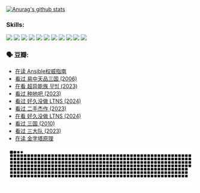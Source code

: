 
[![Anurag's github stats](https://github-readme-stats.vercel.app/api?username=w940853815)](https://github.com/anuraghazra/github-readme-stats)

### Skills:

<code><img height="32" src="https://cdn.jsdelivr.net/npm/simple-icons@v5/icons/python.svg"></code>
<code><img height="32" src="https://cdn.jsdelivr.net/npm/simple-icons@v5/icons/javascript.svg"></code>
<code><img height="32" src="https://cdn.jsdelivr.net/npm/simple-icons@v5/icons/django.svg"></code>
<code><img height="32" src="https://cdn.jsdelivr.net/npm/simple-icons@v5/icons/flask.svg"></code>
<code><img height="32" src="https://cdn.jsdelivr.net/npm/simple-icons@v5/icons/vuetify.svg"></code>
<code><img height="32" src="https://cdn.jsdelivr.net/npm/simple-icons@v5/icons/git.svg"></code>
<code><img height="32" src="https://cdn.jsdelivr.net/npm/simple-icons@v5/icons/docker.svg"></code>
<code><img height="32" src="https://cdn.jsdelivr.net/npm/simple-icons@v5/icons/postgresql.svg"></code>
<code><img height="32" src="https://cdn.jsdelivr.net/npm/simple-icons@v5/icons/elasticsearch.svg"></code>
<code><img height="32" src="https://cdn.jsdelivr.net/npm/simple-icons@v5/icons/macos.svg"></code>
<code><img height="32" src="https://cdn.jsdelivr.net/npm/simple-icons@v5/icons/linux.svg"></code>

### 🗣 豆瓣:

<!-- DOUBAN-ACTIVITIES:START -->
- [在读 Ansible权威指南](https://www.douban.com/people/136069238/status/4539151450/?_i=09410299)
- [看过 易中天品三国‎ (2006)](https://www.douban.com/people/136069238/status/4529910812/?_i=09410299)
- [在看 超异能族 무빙‎ (2023)](https://www.douban.com/people/136069238/status/4527291077/?_i=09410299)
- [看过 种地吧‎ (2023)](https://www.douban.com/people/136069238/status/4527289637/?_i=09410299)
- [看过 好久没做 LTNS‎ (2024)](https://www.douban.com/people/136069238/status/4527289515/?_i=09410299)
- [看过 二手杰作‎ (2023)](https://www.douban.com/people/136069238/status/4522502716/?_i=09410299)
- [在看 好久没做 LTNS‎ (2024)](https://www.douban.com/people/136069238/status/4521969883/?_i=09410299)
- [看过 三国‎ (2010)](https://www.douban.com/people/136069238/status/4521634661/?_i=09410299)
- [看过 三大队‎ (2023)](https://www.douban.com/people/136069238/status/4510323325/?_i=09410299)
- [在读 金字塔原理](https://www.douban.com/people/136069238/status/4507497587/?_i=09410299)
<!-- DOUBAN-ACTIVITIES:END -->


![Snake animation](https://raw.githubusercontent.com/w940853815/w940853815/output/github-contribution-grid-snake.svg)

<!--
**w940853815/w940853815** is a ✨ _special_ ✨ repository because its `README.md` (this file) appears on your GitHub profile.

Here are some ideas to get you started:

- 🔭 I’m currently working on ...
- 🌱 I’m currently learning ...
- 👯 I’m looking to collaborate on ...
- 🤔 I’m looking for help with ...
- 💬 Ask me about ...
- 📫 How to reach me: ...
- 😄 Pronouns: ...
- ⚡ Fun fact: ...
-->
